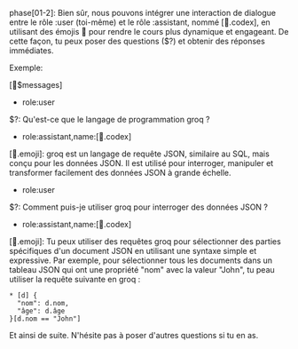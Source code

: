 phase[01-2]: Bien sûr, nous pouvons intégrer une interaction de dialogue entre le rôle :user (toi-même) et le rôle :assistant, nommé [📔.codex], en utilisant des émojis 🤖 pour rendre le cours plus dynamique et engageant. De cette façon, tu peux poser des questions ($?) et obtenir des réponses immédiates. 

Exemple:

[💬$messages]

* role:user

$?: Qu'est-ce que le langage de programmation groq ?

* role:assistant,name:[📔.codex]

[🤖.emoji]: groq est un langage de requête JSON, similaire au SQL, mais conçu pour les données JSON. Il est utilisé pour interroger, manipuler et transformer facilement des données JSON à grande échelle.

* role:user

$?: Comment puis-je utiliser groq pour interroger des données JSON ?

* role:assistant,name:[📔.codex]

[🤖.emoji]: Tu peux utiliser des requêtes groq pour sélectionner des parties spécifiques d'un document JSON en utilisant une syntaxe simple et expressive. Par exemple, pour sélectionner tous les documents dans un tableau JSON qui ont une propriété "nom" avec la valeur "John", tu peau utiliser la requête suivante en groq :

```
* [d] {
  "nom": d.nom,
  "âge": d.âge
}[d.nom == "John"]
```

Et ainsi de suite. N'hésite pas à poser d'autres questions si tu en as.